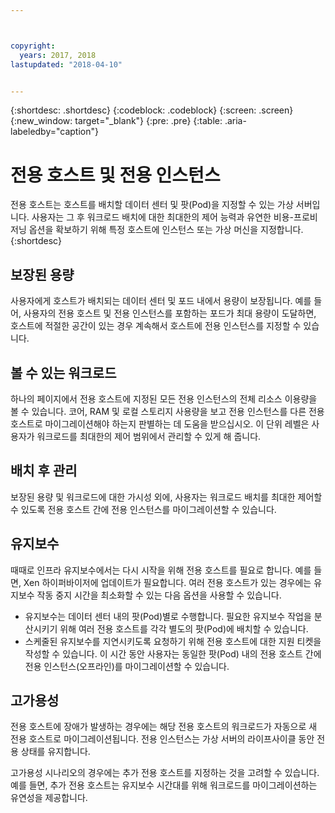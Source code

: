 ```yaml
---



copyright:
  years: 2017, 2018
lastupdated: "2018-04-10"


---
```


{:shortdesc: .shortdesc}
{:codeblock: .codeblock}
{:screen: .screen}
{:new_window: target="_blank"}
{:pre: .pre}
{:table: .aria-labeledby="caption"}


# 전용 호스트 및 전용 인스턴스 

전용 호스트는 호스트를 배치할 데이터 센터 및 팟(Pod)을 지정할 수 있는 가상 서버입니다. 사용자는 그 후 워크로드 배치에 대한 최대한의 제어 능력과 유연한 비용-프로비저닝 옵션을 확보하기 위해 특정 호스트에 인스턴스 또는 가상 머신을 지정합니다.
{:shortdesc}

## 보장된 용량
사용자에게 호스트가 배치되는 데이터 센터 및 포드 내에서 용량이 보장됩니다. 예를 들어, 사용자의 전용 호스트 및 전용 인스턴스를 포함하는 포드가 최대 용량이 도달하면, 호스트에 적절한 공간이 있는 경우 계속해서 호스트에 전용 인스턴스를 지정할 수 있습니다.

## 볼 수 있는 워크로드
하나의 페이지에서 전용 호스트에 지정된 모든 전용 인스턴스의 전체 리소스 이용량을 볼 수 있습니다. 코어, RAM 및 로컬 스토리지 사용량을 보고 전용 인스턴스를 다른 전용 호스트로 마이그레이션해야 하는지 판별하는 데 도움을 받으십시오. 이 단위 레벨은 사용자가 워크로드를 최대한의 제어 범위에서 관리할 수 있게 해 줍니다. 

## 배치 후 관리
보장된 용량 및 워크로드에 대한 가시성 외에, 사용자는 워크로드 배치를 최대한 제어할 수 있도록 전용 호스트 간에 전용 인스턴스를 마이그레이션할 수 있습니다.

## 유지보수
때때로 인프라 유지보수에서는 다시 시작을 위해 전용 호스트를 필요로 합니다. 예를 들면, Xen 하이퍼바이저에 업데이트가 필요합니다. 여러 전용 호스트가 있는 경우에는 유지보수 작동 중지 시간을 최소화할 수 있는 다음 옵션을 사용할 수 있습니다. 
* 유지보수는 데이터 센터 내의 팟(Pod)별로 수행합니다. 필요한 유지보수 작업을 분산시키기 위해 여러 전용 호스트를 각각 별도의 팟(Pod)에 배치할 수 있습니다. 
* 스케줄된 유지보수를 지연시키도록 요청하기 위해 전용 호스트에 대한 지원 티켓을 작성할 수 있습니다. 이 시간 동안 사용자는 동일한 팟(Pod) 내의 전용 호스트 간에 전용 인스턴스(오프라인)를 마이그레이션할 수 있습니다.

## 고가용성
전용 호스트에 장애가 발생하는 경우에는 해당 전용 호스트의 워크로드가 자동으로 새 전용 호스트로 마이그레이션됩니다. 전용 인스턴스는 가상 서버의 라이프사이클 동안 전용 상태를 유지합니다.

고가용성 시나리오의 경우에는 추가 전용 호스트를 지정하는 것을 고려할 수 있습니다. 예를 들면, 추가 전용 호스트는 유지보수 시간대를 위해 워크로드를 마이그레이션하는 유연성을 제공합니다.
